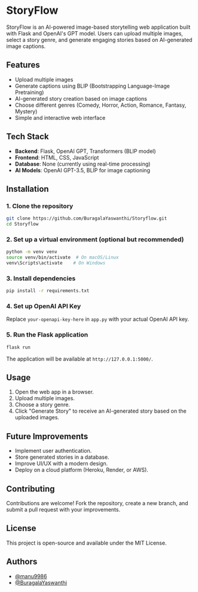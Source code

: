# StoryFlow

StoryFlow is an AI-powered image-based storytelling web application built with Flask and OpenAI's GPT model. Users can upload multiple images, select a story genre, and generate engaging stories based on AI-generated image captions.

## Features
- Upload multiple images
- Generate captions using BLIP (Bootstrapping Language-Image Pretraining)
- AI-generated story creation based on image captions
- Choose different genres (Comedy, Horror, Action, Romance, Fantasy, Mystery)
- Simple and interactive web interface

## Tech Stack
- **Backend**: Flask, OpenAI GPT, Transformers (BLIP model)
- **Frontend**: HTML, CSS, JavaScript
- **Database**: None (currently using real-time processing)
- **AI Models**: OpenAI GPT-3.5, BLIP for image captioning

## Installation
### 1. Clone the repository
```sh
git clone https://github.com/BuragalaYaswanthi/Storyflow.git
cd Storyflow
```

### 2. Set up a virtual environment (optional but recommended)
```sh
python -m venv venv
source venv/bin/activate  # On macOS/Linux
venv\Scripts\activate    # On Windows
```

### 3. Install dependencies
```sh
pip install -r requirements.txt
```

### 4. Set up OpenAI API Key
Replace `your-openapi-key-here` in `app.py` with your actual OpenAI API key.

### 5. Run the Flask application
```sh
flask run
```

The application will be available at `http://127.0.0.1:5000/`.

## Usage
1. Open the web app in a browser.
2. Upload multiple images.
3. Choose a story genre.
4. Click "Generate Story" to receive an AI-generated story based on the uploaded images.

## Future Improvements
- Implement user authentication.
- Store generated stories in a database.
- Improve UI/UX with a modern design.
- Deploy on a cloud platform (Heroku, Render, or AWS).

## Contributing
Contributions are welcome! Fork the repository, create a new branch, and submit a pull request with your improvements.

## License
This project is open-source and available under the MIT License.

## Authors
- [@manu9986](https://github.com/manu9986)
- [@BuragalaYaswanthi](https://github.com/BuragalaYaswanthi)

